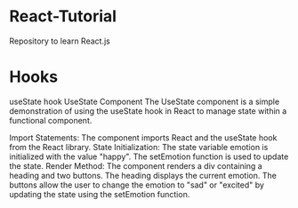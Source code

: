 # React-Tutorial
Repository to learn React.js 
# Hooks
useState hook 
UseState Component
The UseState component is a simple demonstration of using the useState hook in React to manage state within a functional component.

Import Statements: The component imports React and the useState hook from the React library.
State Initialization: The state variable emotion is initialized with the value "happy". The setEmotion function is used to update the state.
Render Method: The component renders a div containing a heading and two buttons.
The heading displays the current emotion.
The buttons allow the user to change the emotion to "sad" or "excited" by updating the state using the setEmotion function.
